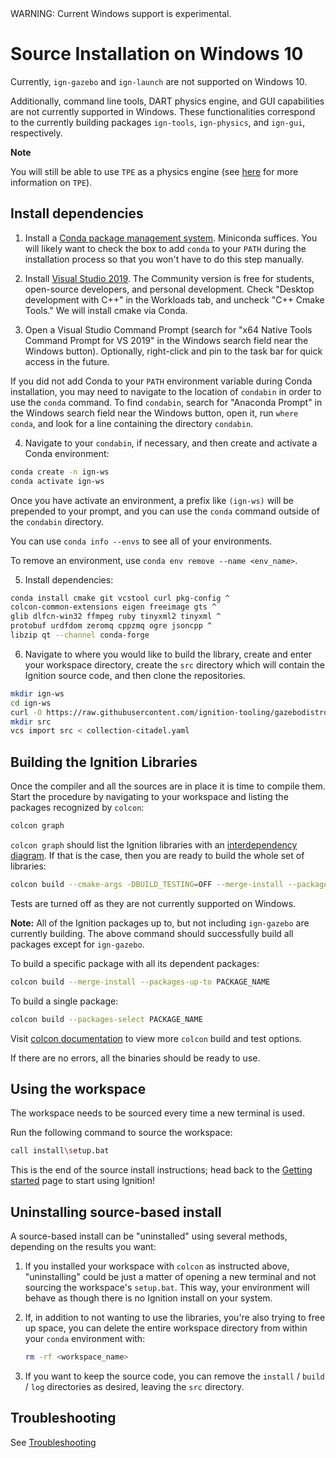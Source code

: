 <div class="warning">
WARNING: Current Windows support is experimental.
</div>

# Source Installation on Windows 10

Currently, `ign-gazebo` and `ign-launch` are not supported on Windows 10.

Additionally, command line tools, DART physics engine, and GUI capabilities are
not currently supported in Windows. These functionalities correspond to the currently
building packages `ign-tools`, `ign-physics`, and `ign-gui`, respectively.

**Note**

You will still be able to use `TPE` as a physics engine
(see [here](https://gazebosim.org/api/physics/2.2/physicsplugin.html) for more information on `TPE`).

## Install dependencies

1. Install a [Conda package management system](https://docs.conda.io/projects/conda/en/latest/user-guide/install/download.html).
   Miniconda suffices. You will likely want to check the box to add `conda` to your `PATH`
   during the installation process so that you won't have to do this step manually.

2. Install [Visual Studio 2019](https://visualstudio.microsoft.com/downloads/).
   The Community version is free for students, open-source developers, and personal
   development. Check "Desktop development with C++" in the Workloads tab,
   and uncheck "C++ Cmake Tools." We will install cmake via Conda.

3. Open a Visual Studio Command Prompt (search for "x64 Native Tools Command Prompt
   for VS 2019" in the Windows search field near the Windows button). Optionally,
   right-click and pin to the task bar for quick access in the future.

  If you did not add Conda to your `PATH` environment variable during Conda installation,
  you may need to navigate to the location of `condabin` in order to use the `conda` command.
  To find `condabin`, search for "Anaconda Prompt" in the Windows search field near the
  Windows button, open it, run `where conda`, and look for a line containing the directory `condabin`.

4. Navigate to your `condabin`, if necessary, and then create and activate a Conda environment:
  ```bash
  conda create -n ign-ws
  conda activate ign-ws
  ```

  Once you have activate an environment, a prefix like `(ign-ws)` will be prepended to
  your prompt, and you can use the `conda` command outside of the `condabin` directory.

  You can use `conda info --envs` to see all of your environments.

  To remove an environment, use `conda env remove --name <env_name>`.

5. Install dependencies:

  ```bash
  conda install cmake git vcstool curl pkg-config ^
  colcon-common-extensions eigen freeimage gts ^
  glib dlfcn-win32 ffmpeg ruby tinyxml2 tinyxml ^
  protobuf urdfdom zeromq cppzmq ogre jsoncpp ^
  libzip qt --channel conda-forge
  ```

6. Navigate to where you would like to build the library, create and enter your workspace directory,
   create the `src` directory which will contain the Ignition source code, and then clone the repositories.
  ```bash
  mkdir ign-ws
  cd ign-ws
  curl -O https://raw.githubusercontent.com/ignition-tooling/gazebodistro/master/collection-citadel.yaml
  mkdir src
  vcs import src < collection-citadel.yaml
  ```

## Building the Ignition Libraries

Once the compiler and all the sources are in place it is time to compile them.
Start the procedure by navigating to your workspace and listing the packages
recognized by `colcon`:

```bash
colcon graph
```

`colcon graph` should list the Ignition libraries with an
[interdependency diagram](https://colcon.readthedocs.io/en/released/reference/verb/graph.html#example-output).
If that is the case, then you are ready to build the whole set of libraries:

```bash
colcon build --cmake-args -DBUILD_TESTING=OFF --merge-install --packages-up-to ignition-gazebo3
```
Tests are turned off as they are not currently supported on Windows.

**Note:** All of the Ignition packages up to, but not including `ign-gazebo`
are currently building.  The above command should successfully build all packages except for `ign-gazebo`.

To build a specific package with all its dependent packages:

```bash
colcon build --merge-install --packages-up-to PACKAGE_NAME
```

To build a single package:

```bash
colcon build --packages-select PACKAGE_NAME
```

Visit [colcon documentation](https://colcon.readthedocs.io/en/released/#) to view more `colcon` build and test options.

If there are no errors, all the binaries should be ready to use.

## Using the workspace

The workspace needs to be sourced every time a new terminal is used.

Run the following command to source the workspace:

```bash
call install\setup.bat
```

This is the end of the source install instructions; head back to the [Getting started](/docs/all/getstarted)
page to start using Ignition!

## Uninstalling source-based install

A source-based install can be "uninstalled" using several methods, depending on
the results you want:

  1. If you installed your workspace with `colcon` as instructed above, "uninstalling"
     could be just a matter of opening a new terminal and not sourcing the
     workspace's `setup.bat`. This way, your environment will behave as though
     there is no Ignition install on your system.

  2. If, in addition to not wanting to use the libraries, you're also trying to
     free up space, you can delete the entire workspace directory from within
     your `conda` environment with:

     ```bash
     rm -rf <workspace_name>
     ```

  3. If you want to keep the source code, you can remove the
     `install` / `build` / `log` directories as desired, leaving the `src` directory.

## Troubleshooting

See [Troubleshooting](/docs/citadel/troubleshooting)
